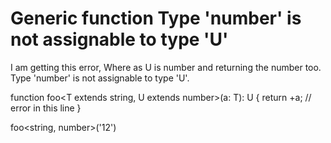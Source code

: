 
# Generic function Type 'number' is not assignable to type 'U'

I am getting this error, Where as U is number and returning the number too.
Type 'number' is not assignable to type 'U'.

function foo<T extends string, U extends number>(a: T): U {
    return +a; // error in this line
}


foo<string, number>('12')


        